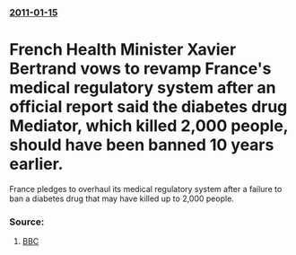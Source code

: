 ### [2011-01-15](/news/2011/01/15/index.md)

# French Health Minister Xavier Bertrand vows to revamp France's medical regulatory system after an official report said the diabetes drug Mediator, which killed 2,000 people, should have been banned 10 years earlier. 

France pledges to overhaul its medical regulatory system after a failure to ban a diabetes drug that may have killed up to 2,000 people.


### Source:

1. [BBC](http://www.bbc.co.uk/news/world-europe-12200506)
